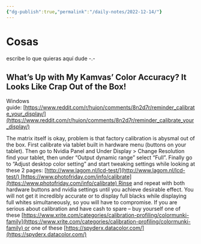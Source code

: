 ```yaml
---
{"dg-publish":true,"permalink":"/daily-notes/2022-12-14/"}
---
```


# Cosas

escribe lo que quieras aquí dude -.-

## What’s Up with My Kamvas’ Color Accuracy? It Looks Like Crap Out of the Box!

Windows guide: [https://www.reddit.com/r/huion/comments/8n2d7r/reminder_calibrate_your_display/](https://www.reddit.com/r/huion/comments/8n2d7r/reminder_calibrate_your_display/)

The matrix itself is okay, problem is that factory calibration is abysmal out of the box. First calibrate via tablet built in hardware menu (buttons on your tablet). Then go to Nvidia Panel and Under Display > Change Resolution find your tablet, then under “Output dynamic range” select “Full”. Finally go to “Adjust desktop color setting” and start tweaking settings while looking at these 2 pages: [http://www.lagom.nl/lcd-test/](http://www.lagom.nl/lcd-test/) [https://www.photofriday.com/info/calibrate](https://www.photofriday.com/info/calibrate) Rinse and repeat with both hardware buttons and nvidia settings until you achieve desirable effect. You will not get it incredibly accurate or to display full blacks while displaying full whites simultaneously, so you will have to compromise. If you are serious about calibration and have cash to spare – buy yourself one of these [https://www.xrite.com/categories/calibration-profiling/colormunki-family](https://www.xrite.com/categories/calibration-profiling/colormunki-family) or one of these [https://spyderx.datacolor.com/](https://spyderx.datacolor.com/)



